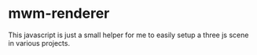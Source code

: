 # mwm-renderer
This javascript is just a small helper for me to easily setup a three js scene in various projects.
